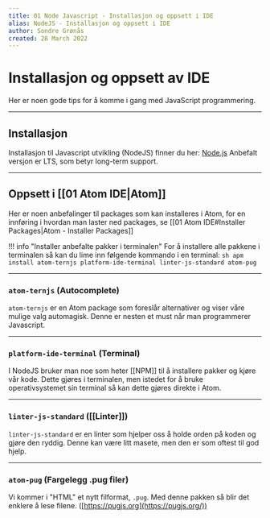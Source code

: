 ```yaml
---
title: 01 Node Javascript - Installasjon og oppsett i IDE
alias: NodeJS - Installasjon og oppsett i IDE
author: Sondre Grønås
created: 28 March 2022
---
```

# Installasjon og oppsett av IDE
Her er noen gode tips for å komme i gang med JavaScript programmering.

---
## Installasjon
Installasjon til Javascript utvikling (NodeJS) finner du her: [Node.js](https://nodejs.org/en/)
Anbefalt versjon er LTS, som betyr long-term support.

---
## Oppsett i [[01 Atom IDE|Atom]]
Her er noen anbefalinger til packages som kan installeres i Atom, for en innføring i hvordan man laster ned packages, se [[01 Atom IDE#Installer Packages|Atom - Installer Packages]]

!!! info "Installer anbefalte pakker i terminalen"
	For å installere alle pakkene i terminalen så kan du lime inn følgende kommando i en terminal:
	```sh
	apm install atom-ternjs platform-ide-terminal linter-js-standard atom-pug
	```

---
### `atom-ternjs` (Autocomplete)
`atom-ternjs` er en Atom package som foreslår alternativer og viser våre mulige valg automagisk. Denne er nesten et must når man programmerer Javascript.

---
### `platform-ide-terminal` (Terminal)
I NodeJS bruker man noe som heter [[NPM]] til å installere pakker og kjøre vår kode. Dette gjøres i terminalen, men istedet for å bruke operativsystemet sin terminal så kan dette gjøres direkte i Atom.

---
### `linter-js-standard` ([[Linter]])
`linter-js-standard` er en linter som hjelper oss å holde orden på koden og gjøre den ryddig. Denne kan være litt masete, men den er som oftest til god hjelp.

---
### `atom-pug` (Fargelegg .pug filer)
Vi kommer i "HTML" et nytt filformat, `.pug`. Med denne pakken så blir det enklere å lese filene. ([https://pugjs.org](https://pugjs.org/))

